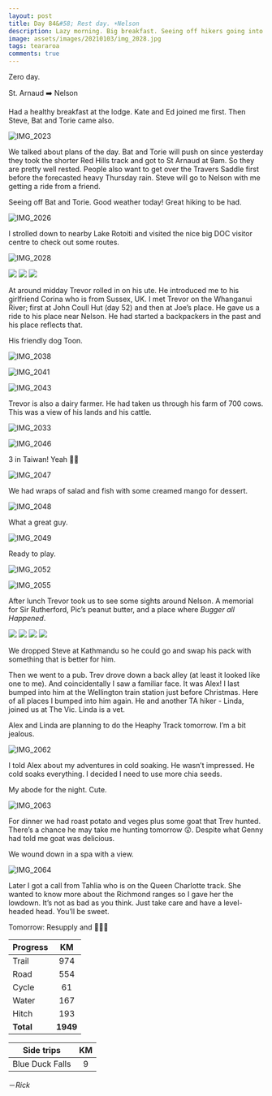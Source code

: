 ```yaml
---
layout: post
title: Day 84&#58; Rest day. ☀️Nelson
description: Lazy morning. Big breakfast. Seeing off hikers going into the Nelson Lakes. Got a ride into Nelson with a cold dude. Spa. 
image: assets/images/20210103/img_2028.jpg
tags: teararoa
comments: true
---
```


Zero day. 

St. Arnaud ➡️ Nelson

Had a healthy breakfast at the lodge. Kate and Ed joined me first. Then Steve, Bat and Torie came also. 

![IMG_2023](/assets/images/20210103/img_2023.jpg)

We talked about plans of the day. Bat and Torie will push on since yesterday they took the shorter Red Hills track and got to St Arnaud at 9am. So they are pretty well rested. People also want to get over the Travers Saddle first before the forecasted heavy Thursday rain. Steve will go to Nelson with me getting a ride from a friend. 

Seeing off Bat and Torie. Good weather today! Great hiking to be had. 

![IMG_2026](/assets/images/20210103/img_2026.jpg)

I strolled down to nearby Lake Rotoiti and visited the nice big DOC visitor centre to check out some routes. 

![IMG_2028](/assets/images/20210103/img_2028.jpg)

<div class="gallery" data-columns="2">
  <img src="/assets/images/20210103/img_2030.jpg">
  <img src="/assets/images/20210103/img_2031.jpg">
  <img src="/assets/images/20210103/img_2032.jpg">
</div>

At around midday Trevor rolled in on his ute. He introduced me to his girlfriend Corina who is from Sussex, UK. I met Trevor on the Whanganui River; first at John Coull Hut (day 52) and then at Joe’s place. He gave us a ride to his place near Nelson. He had started a backpackers in the past and his place reflects that.

His friendly dog Toon.

![IMG_2038](/assets/images/20210103/img_2038.jpg)

![IMG_2041](/assets/images/20210103/img_2041.jpg)

![IMG_2043](/assets/images/20210103/img_2043.jpg)

Trevor is also a dairy farmer. He had taken us through his farm of 700 cows. This was a view of his lands and his cattle. 

![IMG_2033](/assets/images/20210103/img_2033.jpg)

![IMG_2046](/assets/images/20210103/img_2046.jpg)

3 in Taiwan! Yeah 💪🏼

![IMG_2047](/assets/images/20210103/img_2047.jpg)

We had wraps of salad and fish with some creamed mango for dessert.

![IMG_2048](/assets/images/20210103/img_2048.jpg)

What a great guy. 

![IMG_2049](/assets/images/20210103/img_2049.jpg)

Ready to play.

![IMG_2052](/assets/images/20210103/img_2052.jpg)

![IMG_2055](/assets/images/20210103/img_2055.jpg)

After lunch Trevor took us to see some sights around Nelson. A memorial for Sir Rutherford, Pic’s peanut butter, and a place where _Bugger all Happened_.

<div class="gallery" data-columns="2">
  <img src="/assets/images/20210103/img_2057.jpg">
  <img src="/assets/images/20210103/img_2058.jpg">
  <img src="/assets/images/20210103/img_2059.jpg">
  <img src="/assets/images/20210103/img_2061.jpg">
</div>

We dropped Steve at Kathmandu so he could go and swap his pack with something that is better for him. 

Then we went to a pub. Trev drove down a back alley (at least it looked like one to me). And coincidentally I saw a familiar face. It was Alex! I last bumped into him at the Wellington train station just before Christmas. Here of all places I bumped into him again. He and another TA hiker - Linda, joined us at The Vic. Linda is a vet.

Alex and Linda are planning to do the Heaphy Track tomorrow. I’m a bit jealous.
 
![IMG_2062](/assets/images/20210103/img_2062.jpg)

I told Alex about my adventures in cold soaking. He wasn’t impressed. He cold soaks everything. I decided I need to use more chia seeds. 

My abode for the night. Cute.

![IMG_2063](/assets/images/20210103/img_2063.jpg)

For dinner we had roast potato and veges plus some goat that Trev hunted. There’s a chance he may take me hunting tomorrow 😲. Despite what Genny had told me goat was delicious.

We wound down in a spa with a view. 

![IMG_2064](/assets/images/20210103/img_2064.jpg)

Later I got a call from Tahlia who is on the Queen Charlotte track. She wanted to know more about the Richmond ranges so I gave her the lowdown. It’s not as bad as you think. Just take care and have a level-headed head. You’ll be sweet.

Tomorrow: Resupply and 🤷🏻‍♂️

| Progress | KM |
| ---- |:----:|
| Trail | 974 |
| Road | 554 |
| Cycle | 61 |
| Water | 167 |
| Hitch | 193 |
| **Total** | **1949** |

| Side trips | KM |
| ---- |:----:|
| Blue Duck Falls | 9 |



－_Rick_